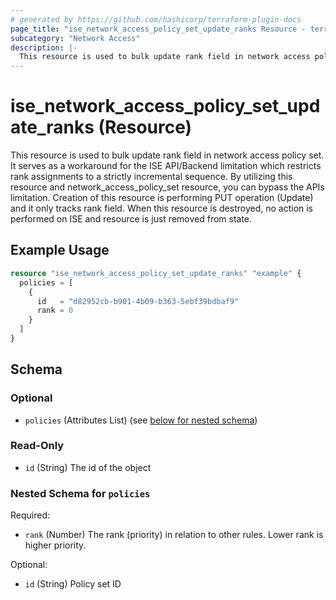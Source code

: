 ```yaml
---
# generated by https://github.com/hashicorp/terraform-plugin-docs
page_title: "ise_network_access_policy_set_update_ranks Resource - terraform-provider-ise"
subcategory: "Network Access"
description: |-
  This resource is used to bulk update rank field in network access policy set. It serves as a workaround for the ISE API/Backend limitation which restricts rank assignments to a strictly incremental sequence. By utilizing this resource and network_access_policy_set resource, you can bypass the APIs limitation. Creation of this resource is performing PUT operation (Update) and it only tracks rank field. When this resource is destroyed, no action is performed on ISE and resource is just removed from state.
---
```


# ise_network_access_policy_set_update_ranks (Resource)

This resource is used to bulk update rank field in network access policy set. It serves as a workaround for the ISE API/Backend limitation which restricts rank assignments to a strictly incremental sequence. By utilizing this resource and network_access_policy_set resource, you can bypass the APIs limitation. Creation of this resource is performing PUT operation (Update) and it only tracks rank field. When this resource is destroyed, no action is performed on ISE and resource is just removed from state.

## Example Usage

```terraform
resource "ise_network_access_policy_set_update_ranks" "example" {
  policies = [
    {
      id   = "d82952cb-b901-4b09-b363-5ebf39bdbaf9"
      rank = 0
    }
  ]
}
```

<!-- schema generated by tfplugindocs -->
## Schema

### Optional

- `policies` (Attributes List) (see [below for nested schema](#nestedatt--policies))

### Read-Only

- `id` (String) The id of the object

<a id="nestedatt--policies"></a>
### Nested Schema for `policies`

Required:

- `rank` (Number) The rank (priority) in relation to other rules. Lower rank is higher priority.

Optional:

- `id` (String) Policy set ID
